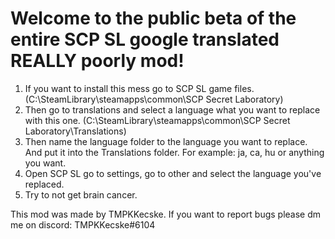 # Welcome to the public beta of the entire SCP SL google translated REALLY poorly mod!

1. If you want to install this mess go to SCP SL game files. (C:\SteamLibrary\steamapps\common\SCP Secret Laboratory)
2. Then go to translations and select a language what you want to replace with this one. (C:\SteamLibrary\steamapps\common\SCP Secret Laboratory\Translations)
3. Then name the language folder to the language you want to replace. And put it into the Translations folder. For example: ja, ca, hu or anything you want.
4. Open SCP SL go to settings, go to other and select the language you've replaced.
5. Try to not get brain cancer.

This mod was made by TMPKKecske. 
If you want to report bugs please dm me on discord: TMPKKecske#6104
